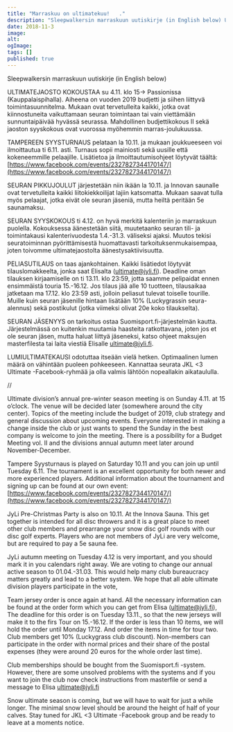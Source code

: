 ```yaml
---
title: "Marraskuu on ultimatekuu!   ."
description: "Sleepwalkersin marraskuun uutiskirje (in English below) ULTIMATEJAOSTO KOKOUSTAA su 4.11. klo 15-> Passionissa (Kauppalaispihalla). Aiheena on vuoden 2019 budjetti ja siihen liittyvä toimintasuunnitelma. Mukaan ovat tervetulleita kaikki, jotka ovat kiinnostuneita vaikuttamaan seuran toimintaan tai vain viettämään sunnuntaipäivää hyvässä seurassa. Mahdollinen budjettikokous II sekä jaoston syyskokous ovat vuorossa myöhemmin marras-joulukuussa. TAMPEREEN SYYSTURNAUS pelataan la 10.11. ja"
date: 2018-11-3
image:
alt:
ogImage:
tags: []
published: true
---
```

Sleepwalkersin marraskuun uutiskirje (in English below)

ULTIMATEJAOSTO KOKOUSTAA su 4.11. klo 15-> Passionissa (Kauppalaispihalla). Aiheena on vuoden 2019 budjetti ja siihen liittyvä toimintasuunnitelma. Mukaan ovat tervetulleita kaikki, jotka ovat kiinnostuneita vaikuttamaan seuran toimintaan tai vain viettämään sunnuntaipäivää hyvässä seurassa. Mahdollinen budjettikokous II sekä jaoston syyskokous ovat vuorossa myöhemmin marras-joulukuussa.

TAMPEREEN SYYSTURNAUS pelataan la 10.11. ja mukaan joukkueeseen voi ilmoittautua ti 6.11. asti. Turnaus sopii mainiosti sekä uusille että kokeneemmille pelaajille. Lisätietoa ja ilmoittautumisohjeet löytyvät täältä: [https://www.facebook.com/events/2327827344170147/](https://www.facebook.com/events/2327827344170147/)

SEURAN PIKKUJOULUT järjestetään niin ikään la 10.11. ja Innovan saunalle ovat tervetulleita kaikki liitokiekkoilijat lajiin katsomatta. Mukaan saavat tulla myös pelaajat, jotka eivät ole seuran jäseniä, mutta heiltä peritään 5e saunamaksu.

SEURAN SYYSKOKOUS ti 4.12. on hyvä merkitä kalenteriin jo marraskuun puolella. Kokouksessa äänestetään siitä, muutetaanko seuran tili- ja toimintakausi kalenterivuodesta 1.4.-31.3. väliseksi ajaksi. Muutos tekisi seuratoiminnan pyörittämisestä huomattavasti tarkoituksenmukaisempaa, joten toivomme ultimatejaostolta äänestysaktiivisuutta.

PELIASUTILAUS on taas ajankohtainen. Kaikki lisätiedot löytyvät tilauslomakkeelta, jonka saat Elisalta (ultimate@jyli.fi). Deadline oman tilauksen kirjaamiselle on ti 13.11. klo 23:59, jotta saamme pelipaidat ennen ensimmäistä touria 15.-16.12. Jos tilaus jää alle 10 tuotteen, tilausaikaa jatketaan ma 17.12. klo 23:59 asti, jolloin peliasut tulevat toiselle tourille. Muille kuin seuran jäsenille hintaan lisätään 10% (Luckygrassin seura-alennus) sekä postikulut (jotka viimeksi olivat 20e koko tilaukselta).

SEURAN JÄSENYYS on tarkoitus ostaa Suomisport.fi-järjestelmän kautta. Järjestelmässä on kuitenkin muutamia haasteita ratkottavana, joten jos et ole seuran jäsen, mutta haluat liittyä jäseneksi, katso ohjeet maksujen masterfilesta tai laita viestiä Elisalle ultimate@jyli.fi.

LUMIULTIMATEKAUSI odotuttaa itseään vielä hetken. Optimaalinen lumen määrä on vähintään puoleen pohkeeseen. Kannattaa seurata JKL <3 Ultimate -Facebook-ryhmää ja olla valmis lähtöön nopeallakin aikataululla.

//

Ultimate division’s annual pre-winter season meeting is on Sunday 4.11. at 15 o’clock. The venue will be decided later (somewhere around the city center). Topics of the meeting include the budget of 2019, club strategy and general discussion about upcoming events. Everyone interested in making a change inside the club or just wants to spend the Sunday in the best company is welcome to join the meeting. There is a possibility for a Budget Meeting vol. II and the divisions annual autumn meet later around November-December.

Tampere Syysturnaus is played on Saturday 10.11 and you can join up until Tuesday 6.11. The tournament is an excellent opportunity for both newer and more experienced players. Additional information about the tournament and signing up can be found at our own event:
[https://www.facebook.com/events/2327827344170147/](https://www.facebook.com/events/2327827344170147/)

JyLi Pre-Christmas Party is also on 10.11. At the Innova Sauna. This get together is intended for all disc throwers and it is a great place to meet other club members and prearrange your snow disc golf rounds with our disc golf experts. Players who are not members of JyLi are very welcome, but are required to pay a 5e sauna fee.

JyLi autumn meeting on Tuesday 4.12 is very important, and you should mark it in you calendars right away. We are voting to change our annual  active season to 01.04.-31.03. This would help many club bureaucracy matters greatly and lead to a better system. We hope that all able ultimate division players participate in the vote,

Team jersey order is once again at hand. All the necessary information can be found at the order form which you can get from Elisa (ultimate@jyli.fi), The deadline for this order is on Tuesday 13.11., so that the new jerseys will make it to the firs Tour on 15.-16.12. If the order is less than 10 items, we will hold the order until Monday 17.12. And order the items in time for tour two. Club members get 10% (Luckygrass club discount). Non-members can participate in the order with normal prices and their share of the postal expenses (they were around 20 euros for the whole order last time).

Club memberships should be bought from the Suomisport.fi -system. However, there are some unsolved problems with the systems and if you want to join the club now check instructions from masterfile or send a message to Elisa [ultimate@jyli.fi](mailto:ultimate@jyli.fi)

Snow ultimate season is coming, but we will have to wait for just a while longer. The minimal snow level should be around the height of half of your calves. Stay tuned for JKL <3 Ultimate -Facebook group and be ready to leave at a moments notice.
